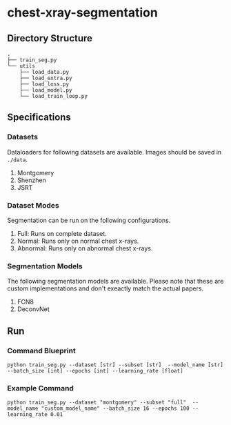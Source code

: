 # chest-xray-segmentation

## Directory Structure

```
.
├── train_seg.py
└── utils
    ├── load_data.py
    ├── load_extra.py
    ├── load_loss.py
    ├── load_model.py
    └── load_train_loop.py
```

## Specifications

### Datasets

Dataloaders for following datasets are available. Images should be saved in `./data`.

1. Montgomery
2. Shenzhen
3. JSRT

### Dataset Modes

Segmentation can be run on the following configurations.

1. Full: Runs on complete dataset.
2. Normal: Runs only on normal chest x-rays.
3. Abnormal: Runs only on abnormal chest x-rays.

### Segmentation Models

The following segmentation models are available. Please note that these are custom implementations and don't exeactly match the actual papers.

1. FCN8
2. DeconvNet

## Run

### Command Blueprint

```
python train_seg.py --dataset [str] --subset [str]  --model_name [str] --batch_size [int] --epochs [int] --learning_rate [float]
```

### Example Command

```
python train_seg.py --dataset "montgomery" --subset "full"  --model_name "custom_model_name" --batch_size 16 --epochs 100 --learning_rate 0.01
```
